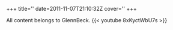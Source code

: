 +++
title=''
date=2011-11-07T21:10:32Z
cover=''
+++

All content belongs to GlennBeck.
{{< youtube 8xKyctWbU7s >}}
